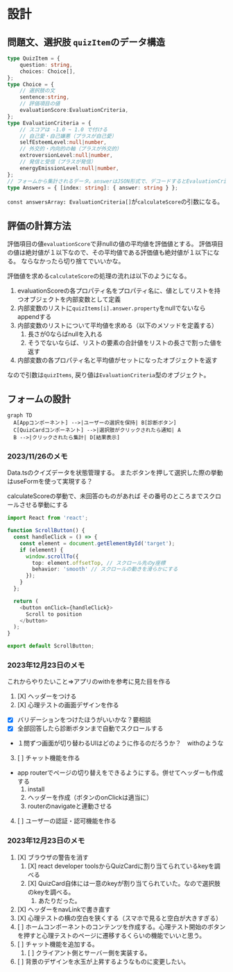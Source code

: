 # 設計

## 問題文、選択肢 `quizItem`のデータ構造

```typescript
type QuizItem = {
    question: string,
    choices: Choice[],
};
type Choice = {
    // 選択肢の文
    sentence:string,
    // 評価項目の値
    evaluationScore:EvaluationCriteria,
};
type EvaluationCriteria = {
    // スコアは -1.0 ~ 1.0 で付ける
    // 自己愛・自己嫌悪（プラスが自己愛）
    selfEsteemLevel:null|number,
    // 外交的・内向的の軸（プラスが外交的）
    extroversionLevel:null|number,
    // 発信と受信（プラスが発信）
    energyEmissionLevel:null|number,
};
// フォームから集計されるデータ。answerはJSON形式で、デコードするとEvaluationCriteria型になる。
type Answers = { [index: string]: { answer: string } };

```

`const answersArray: EvaluationCriteria[]`が`calculateScore`の引数になる。

## 評価の計算方法

評価項目の値`evaluationScore`で非nullの値の平均値を評価値とする。
評価項目の値は絶対値が１以下なので、その平均値である評価値も絶対値が１以下になる。
ならなかったら切り捨てでいいかな。

評価値を求める`calculateScore`の処理の流れは以下のようになる。

1. evaluationScoreの各プロパティ名をプロパティ名に、値としてリストを持つオブジェクトを内部変数として定義
2. 内部変数のリストに`quizItems[i].answer.property`をnullでないならappendする
3. 内部変数のリストについて平均値を求める（以下のメソッドを定義する）
   1. 長さが0ならばnullを入れる
   2. そうでないならば、リストの要素の合計値をリストの長さで割った値を返す
4. 内部変数の各プロパティ名と平均値がセットになったオブジェクトを返す

なので引数は`quizItems`, 戻り値は`EvaluationCriteria`型のオブジェクト。

## フォームの設計

```mermaid
graph TD
  A[Appコンポーネント] -->|ユーザーの選択を保持| B[診断ボタン]
  C[QuizCardコンポーネント] -->|選択肢がクリックされたら通知| A
  B -->|クリックされたら集計| D[結果表示]
```

### 2023/11/26のメモ

Data.tsのクイズデータを状態管理する。
またボタンを押して選択した際の挙動はuseFormを使って実現する？

calculateScoreの挙動で、未回答のものがあれば
その番号のところまでスクロールさせる挙動にする

```typescript
import React from 'react';

function ScrollButton() {
  const handleClick = () => {
    const element = document.getElementById('target');
    if (element) {
      window.scrollTo({
        top: element.offsetTop, // スクロール先のy座標
        behavior: 'smooth' // スクロールの動きを滑らかにする
      });
    }
  };

  return (
    <button onClick={handleClick}>
      Scroll to position
    </button>
  );
}

export default ScrollButton;
```

### 2023年12月23日のメモ
これからやりたいこと⇒アプリのwithを参考に見た目を作る
1. [X] ヘッダーをつける
2. [X] 心理テストの画面デザインを作る
  - [X] バリデーションをつけたほうがいいかな？要相談
  - [X] 全部回答したら診断ボタンまで自動でスクロールする
  - １問ずつ画面が切り替わるUIはどのように作るのだろうか？　withのような
3. [ ] チャット機能を作る
  - app routerでページの切り替えをできるようにする。併せてヘッダーも作成する
    1. install
    2. ヘッダーを作成（ボタンのonClickは適当に）
    3. routerのnavigateと連動させる
4. [ ] ユーザーの認証・認可機能を作る

### 2023年12月23日のメモ
1. [X] ブラウザの警告を消す
   1. [X] react developer toolsからQuizCardに割り当てられているkeyを調べる
   2. [X] QuizCard自体には一意のkeyが割り当てられていた。なので選択肢のkeyを調べる。
      1. あたりだった。
2. [X] ヘッダーをnavLinkで書き直す
3. [X] 心理テストの横の空白を狭くする（スマホで見ると空白が大きすぎる）
4. [ ] ホームコンポーネントのコンテンツを作成する。心理テスト開始のボタンを押すと心理テストのページに遷移するくらいの機能でいいと思う。
5. [ ] チャット機能を追加する。
   1. [ ] クライアント側とサーバー側を実装する。
6. [ ] 背景のデザインを水玉が上昇するようなものに変更したい。